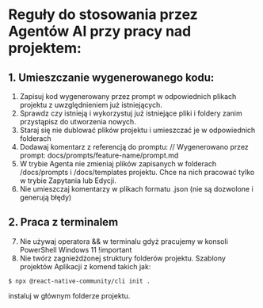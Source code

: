 # Reguły do stosowania przez Agentów AI przy pracy nad projektem:

## 1. Umieszczanie wygenerowanego kodu:

1. Zapisuj kod wygenerowany przez prompt w odpowiednich plikach projektu z uwzględnieniem już istniejących.
2. Sprawdz czy istnieją i wykorzystuj już istniejące pliki i foldery zanim przystąpisz do utworzenia nowych.
3. Staraj się nie dublować plików projektu i umieszczać je w odpowiednich folderach
4. Dodawaj komentarz z referencją do promptu: // Wygenerowano przez prompt: docs/prompts/feature-name/prompt.md
5. W trybie Agenta nie zmieniaj plików zapisanych w folderach /docs/prompts i /docs/templates projektu. Chce na nich pracować tylko w trybie Zapytania lub Edycji.
6. Nie umieszczaj komentarzy w plikach formatu .json (nie są dozwolone i generują błędy)

## 2. Praca z terminalem

7. Nie używaj operatora && w terminalu gdyż pracujemy w konsoli PowerShell Windows 11 !important
8. Nie twórz zagnieżdżonej struktury folderów projektu. Szablony projektów Aplikacji z komend takich jak:

```console
$ npx @react-native-community/cli init .
```

instaluj w głównym folderze projektu.
